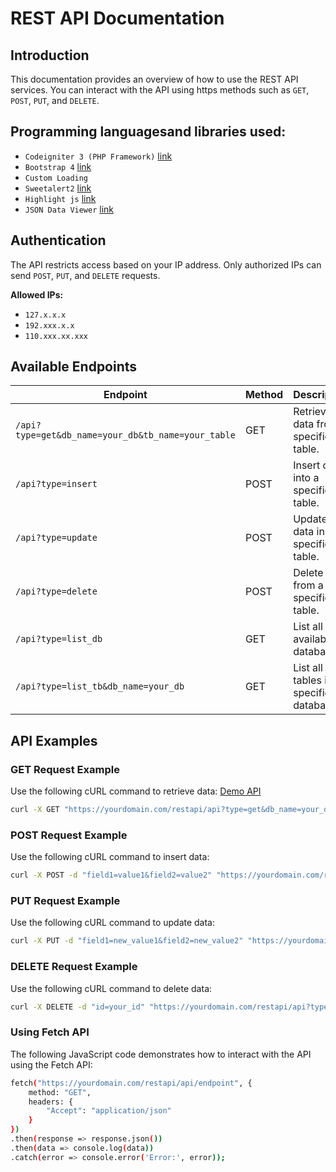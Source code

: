 # REST API Documentation

## Introduction
This documentation provides an overview of how to use the REST API services. You can interact with the API using https methods such as `GET`, `POST`, `PUT`, and `DELETE`.

## Programming languages ​​and libraries used:
- `Codeigniter 3 (PHP Framework)` [link](https://codeigniter.com/download)
- `Bootstrap 4` [link](https://getbootstrap.com/docs/4.0/getting-started/introduction/)
- `Custom Loading`
- `Sweetalert2` [link](https://sweetalert2.github.io/)
- `Highlight js` [link](https://highlightjs.org/usage/)
- `JSON Data Viewer` [link](https://www.jqueryscript.net/other/jQuery-Plugin-For-Easily-Readable-JSON-Data-Viewer.html)

## Authentication
The API restricts access based on your IP address. Only authorized IPs can send `POST`, `PUT`, and `DELETE` requests.

**Allowed IPs:**
- `127.x.x.x`
- `192.xxx.x.x`
- `110.xxx.xx.xxx`

## Available Endpoints

| Endpoint                                           | Method | Description                             |
| -------------------------------------------------- | ------ | --------------------------------------- |
| `/api?type=get&db_name=your_db&tb_name=your_table` | GET    | Retrieve data from a specific table.    |
| `/api?type=insert`                                 | POST   | Insert data into a specific table.      |
| `/api?type=update`                                 | POST   | Update data in a specific table.        |
| `/api?type=delete`                                 | POST   | Delete data from a specific table.      |
| `/api?type=list_db`                                | GET    | List all available databases.           |
| `/api?type=list_tb&db_name=your_db`                | GET    | List all tables in a specific database. |

## API Examples

### GET Request Example
Use the following cURL command to retrieve data: [Demo API](https://yourdomain.com/restapi/api?type=get&db_name=your_db&tb_name=your_table)

```bash
curl -X GET "https://yourdomain.com/restapi/api?type=get&db_name=your_db&tb_name=your_table"
```

### POST Request Example
Use the following cURL command to insert data:
```bash
curl -X POST -d "field1=value1&field2=value2" "https://yourdomain.com/restapi/api?type=insert&db_name=your_db&tb_name=your_table"
```

### PUT Request Example
Use the following cURL command to update data:
```bash
curl -X PUT -d "field1=new_value1&field2=new_value2" "https://yourdomain.com/restapi/api?type=update&db_name=your_db&tb_name=your_table"
```
### DELETE Request Example
Use the following cURL command to delete data:
```bash
curl -X DELETE -d "id=your_id" "https://yourdomain.com/restapi/api?type=delete&db_name=your_db&tb_name=your_table"
```
### Using Fetch API
The following JavaScript code demonstrates how to interact with the API using the Fetch API:
```bash
fetch("https://yourdomain.com/restapi/api/endpoint", {
    method: "GET",
    headers: {
        "Accept": "application/json"
    }
})
.then(response => response.json())
.then(data => console.log(data))
.catch(error => console.error('Error:', error));
```

